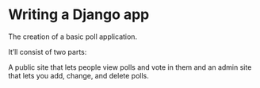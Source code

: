# Writing a Django app
The creation of a basic poll application.

It’ll consist of two parts:

A public site that lets people view polls and vote in them and an admin site that lets you add, change, and delete polls.
